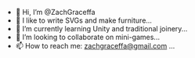 - 👋 Hi, I’m @ZachGraceffa
- 👀 I like to write SVGs and make furniture...
- 🌱 I’m currently learning Unity and traditional joinery...
- 💞️ I’m looking to collaborate on mini-games...
- 📫 How to reach me: zachgraceffa@gmail.com ...

<!---
ZachGraceffa/ZachGraceffa is a ✨ special ✨ repository because its `README.md` (this file) appears on your GitHub profile.
You can click the Preview link to take a look at your changes.
--->
